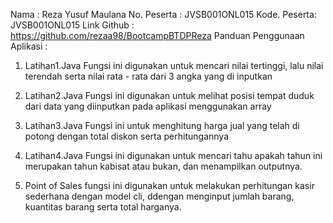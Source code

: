 Nama         : Reza Yusuf Maulana
No. Peserta  : JVSB001ONL015
Kode. Peserta: JVSB001ONL015
Link Github : https://github.com/rezaa98/BootcampBTDPReza
Panduan Penggunaan Aplikasi :
1. Latihan1.Java
   Fungsi ini digunakan untuk mencari nilai tertinggi, lalu nilai terendah 
   serta nilai rata - rata dari 3 angka yang di inputkan

2. Latihan2.Java
   Fungsi ini digunakan untuk melihat posisi tempat duduk dari
   data yang diinputkan pada aplikasi menggunakan array

3. Latihan3.Java
    Fungsi ini untuk menghitung harga jual yang telah di potong
    dengan total diskon serta perhitungannya

4. Latihan4.Java
    Fungsi ini digunakan untuk mencari tahu apakah tahun ini 
    merupakan tahun kabisat atau bukan, dan menampilkan outputnya.

5. Point of Sales
    fungsi ini digunakan untuk melakukan perhitungan kasir sederhana
    dengan model cli, ddengan menginput jumlah barang, kuantitas barang
    serta total harganya.

